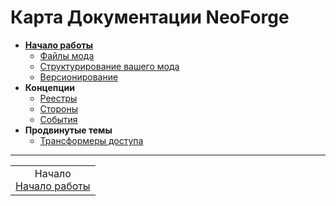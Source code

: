 # Карта Документации NeoForge

*   **[Начало работы](../Getting%20Started.md)**
    *   [Файлы мода](./Getting%20Started/Mod%20Files.md)
    *   [Структурирование вашего мода](./Getting%20Started/Structuring%20Your%20Mod.md)
    *   [Версионирование](./Getting%20Started/Versioning.md)
*   **Концепции**
    *   [Реестры](./Concepts/Registries.md)
    *   [Стороны](./Concepts/Sides.md)
    *   [События](./Concepts/Events.md)
*   **Продвинутые темы**
    *   [Трансформеры доступа](./Advanced%20Topics/Access%20Transformers.md)

---
<div align="center"><table><tr><td align="center">Начало<br><a href="../Getting%20Started.md">Начало работы</a></td></tr></table></div>
